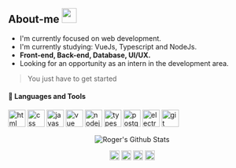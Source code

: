 ## About-me <img src="https://github.com/TheDudeThatCode/TheDudeThatCode/raw/master/Assets/Developer.gif" width="30px">

- I'm currently focused on web development.
- I'm currently studying: VueJs, Typescript and NodeJs.
- **Front-end, Back-end, Database, UI/UX.**
- Looking for an opportunity as an intern in the development area.

> You just have to get started

#### :rocket: Languages and Tools
<p align="left">
  <img src="https://devicons.github.io/devicon/devicon.git/icons/html5/html5-plain-wordmark.svg" alt="html" width="35" height="35"/>
  <img src="https://devicons.github.io/devicon/devicon.git/icons/css3/css3-plain-wordmark.svg" alt="css" width="35" height="35"/>
  <img src="https://devicons.github.io/devicon/devicon.git/icons/javascript/javascript-original.svg" alt="javascript" width="35" height="35"/> 
  <img src="https://devicon.dev/devicon.git/icons/vuejs/vuejs-original.svg" alt="vue" width="35" height="35"/>
  <img src="https://devicons.github.io/devicon/devicon.git/icons/nodejs/nodejs-original.svg" alt="nodejs" width="35" height="35"/>
  <img src="https://devicons.github.io/devicon/devicon.git/icons/typescript/typescript-original.svg" alt="typescript" width="35" height="35"/>
  <img src="https://devicons.github.io/devicon/devicon.git/icons/postgresql/postgresql-original.svg" alt="postgresql" width="35" height="35"/>
  <img src="https://devicons.github.io/devicon/devicon.git/icons/electron/electron-original.svg" alt="electron" width="35" height="35"/>
  <img src="https://devicon.dev/devicon.git/icons/git/git-original.svg" alt="git" width="35" height="35"/>
</p>

<p align="center">
  <img alt="Roger's Github Stats" src="https://github-readme-stats.vercel.app/api?username=Rogerluiz0&show_icons=true&hide_border=false&count_private=true"/>
</p>

<p align="center">
  <a href="https://twitter.com/AB4NT5S"><img align="center" src="https://cdn.jsdelivr.net/npm/simple-icons@3.0.1/icons/twitter.svg" alt="Roger's twitter" height="20" width="20"/></a>
  <a href="https://www.linkedin.com/in/roger-luiz-8361981b2/"><img align="center" src="https://cdn.jsdelivr.net/npm/simple-icons@3.0.1/icons/linkedin.svg" alt="Roger's linkedin" height="20" width="20" /></a>
  <a href="https://www.instagram.com/rogersluiz_/"><img align="center" src="https://cdn.jsdelivr.net/npm/simple-icons@3.0.1/icons/instagram.svg" alt="Roger's instagram" height="20" width="20" /></a>
  <a href="https://stackoverflow.com/users/14442211/roger-luiz?tab=profile"><img align="center" src="https://cdn.jsdelivr.net/npm/simple-icons@3.0.1/icons/stackoverflow.svg" alt="Roger's stackoverflow" height="20" width="20" /></a>
</p>
